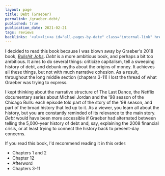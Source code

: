 ```yaml
---
layout: page
title: Debt (Graeber)
permalink: /graeber-debt/
published: true
publication_date: 2021-02-21
tags: reviews
backlinks: '<ul><li><a id="all-pages-by-date" class="internal-link" href="/all-pages-by-date/">All pages by date</a></li><li><a id="books-published-in-2011" class="internal-link" href="/books-published-in-2011/">Published in 2011</a></li><li><a id="books-read-in-2021" class="internal-link" href="/books-read-in-2021/">Read in 2021</a></li><li><a id="books-tag-economics" class="internal-link" href="/books-tag-economics/">Economics</a></li><li><a id="books-tag-finance" class="internal-link" href="/books-tag-finance/">Finance</a></li><li><a id="books-tag-history" class="internal-link" href="/books-tag-history/">History</a></li><li><a id="books-tag-nonfiction" class="internal-link" href="/books-tag-nonfiction/">Nonfiction</a></li><li><a id="reviews" class="internal-link" href="/reviews/">Reviews</a></li></ul>'
---
```


I decided to read this book because I was blown away by Graeber's 2018 book, _<a id="graeber-bullshit-jobs" class="internal-link" href="/graeber-bullshit-jobs/">Bullshit Jobs</a>_. _Debt_ is a more ambitious book, and perhaps a bit too ambitious. It aims to do several things: criticize capitalism, tell a sweeping history of debt, and debunk myths about the origins of money. It achieves all these things, but not with much narrative cohesion. As a result, throughout the long middle section (chapters 3-11) I lost the thread of what Graeber was trying to express.

I kept thinking about the narrative structure of The Last Dance, the Netflix documentary series about Michael Jordan and the '98 season of the Chicago Bulls: each episode told part of the story of the '98 season, and part of the broad history that led up to it. As a viewer, you learn all about the history, but you are constantly reminded of its relevance to the main story. _Debt_ would have been more accessible if Graeber had alternated between telling the 5,000-year history of debt and, say, explaining the 2008 financial crisis, or at least trying to connect the history back to present-day concerns.

If you read this book, I'd recommend reading it in this order:

- Chapters 1 and 2
- Chapter 12
- Afterword
- Chapters 3-11